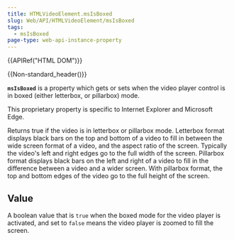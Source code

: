 ```yaml
---
title: HTMLVideoElement.msIsBoxed
slug: Web/API/HTMLVideoElement/msIsBoxed
tags:
  - msIsBoxed
page-type: web-api-instance-property
---
```

{{APIRef("HTML DOM")}}

{{Non-standard_header()}}

**`msIsBoxed`** is a property which gets or sets
when the video player control is in boxed (either letterbox, or pillarbox) mode.

This proprietary property is specific to Internet Explorer and Microsoft Edge.

Returns true if the video is in letterbox or pillarbox mode. Letterbox format displays
black bars on the top and bottom of a video to fill in between the wide screen format of
a video, and the aspect ratio of the screen. Typically the video's left and right edges
go to the full width of the screen. Pillarbox format displays black bars on the left and
right of a video to fill in the difference between a video and a wider screen. With
pillarbox format, the top and bottom edges of the video go to the full height of the
screen.

## Value

A boolean value that is `true` when the boxed mode for the video player is activated,
and set to `false` means the video player is zoomed to fill the screen.
